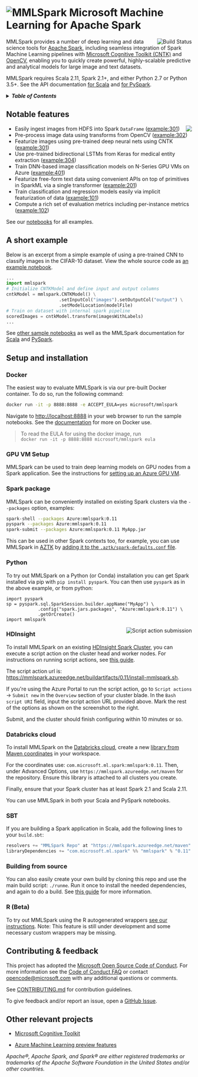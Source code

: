 ![MMLSpark](https://mmlspark.azureedge.net/icons/mmlspark.svg)
Microsoft Machine Learning for Apache Spark
===========================================

<img title="Build Status" align="right"
     src="https://mmlspark.azureedge.net/icons/BuildStatus.svg" />

MMLSpark provides a number of deep learning and data science tools for [Apache
Spark](https://github.com/apache/spark), including seamless integration of Spark
Machine Learning pipelines with [Microsoft Cognitive Toolkit
(CNTK)](https://github.com/Microsoft/CNTK) and [OpenCV](http://www.opencv.org/),
enabling you to quickly create powerful, highly-scalable predictive and
analytical models for large image and text datasets.

MMLSpark requires Scala 2.11, Spark 2.1+, and either Python 2.7 or
Python 3.5+.  See the API documentation
[for Scala](http://mmlspark.azureedge.net/docs/scala/) and
[for PySpark](http://mmlspark.azureedge.net/docs/pyspark/).

<details>
<summary><strong><em>Table of Contents</em></strong></summary>

* [Notable features](#notable-features)
* [A short example](#a-short-example)
* [Setup and installation](#setup-and-installation)
  - [Docker](#docker)
  - [GPU VM Setup](#gpu-vm-setup)
  - [Spark package](#spark-package)
  - [Python](#python)
  - [HDInsight](#hdinsight)
  - [Databricks cloud](#databricks-cloud)
  - [SBT](#sbt)
  - [Building from source](#building-from-source)
* [Contributing & feedback](#contributing--feedback)
* [Other relevant projects](#other-relevant-projects)

</details>


## Notable features

[<img src="https://mmlspark.azureedge.net/icons/ReleaseNotes.svg" align="right"
  />](https://github.com/Azure/mmlspark/releases)

* Easily ingest images from HDFS into Spark `DataFrame` ([example:301])
* Pre-process image data using transforms from OpenCV ([example:302])
* Featurize images using pre-trained deep neural nets using CNTK ([example:301])
* Use pre-trained bidirectional LSTMs from Keras for medical entity extraction ([example:304])
* Train DNN-based image classification models on N-Series GPU VMs on Azure ([example:401])
* Featurize free-form text data using convenient APIs on top of primitives in
  SparkML via a single transformer ([example:201])
* Train classification and regression models easily via implicit featurization
  of data ([example:101])
* Compute a rich set of evaluation metrics including per-instance metrics
  ([example:102])

See our [notebooks](notebooks/samples/) for all examples.

[example:101]: notebooks/samples/101%20-%20Adult%20Census%20Income%20Training.ipynb
  "Adult Census Income Training"
[example:102]: notebooks/samples/102%20-%20Regression%20Example%20with%20Flight%20Delay%20Dataset.ipynb
  "Regression Example with Flight Delay Dataset"
[example:201]: notebooks/samples/201%20-%20Amazon%20Book%20Reviews%20-%20TextFeaturizer.ipynb
  "Amazon Book Reviews - TextFeaturizer"
[example:301]: notebooks/samples/301%20-%20CIFAR10%20CNTK%20CNN%20Evaluation.ipynb
  "CIFAR10 CNTK CNN Evaluation"
[example:302]: notebooks/samples/302%20-%20Pipeline%20Image%20Transformations.ipynb
  "Pipeline Image Transformations"
[example:304]: notebooks/samples/304%20-%20Medical%20Entity%20Extraction.ipynb
  "Medical Entity Extraction"
[example:401]: notebooks/gpu/401%20-%20CNTK%20train%20on%20HDFS.ipynb
  "CIFAR10 CNTK CNN Training"

## A short example

Below is an excerpt from a simple example of using a pre-trained CNN to classify
images in the CIFAR-10 dataset.  View the whole source code as [an example
notebook][example:301].

   ```python
   ...
   import mmlspark
   # Initialize CNTKModel and define input and output columns
   cntkModel = mmlspark.CNTKModel() \
                       .setInputCol("images").setOutputCol("output") \
                       .setModelLocation(modelFile)
   # Train on dataset with internal spark pipeline
   scoredImages = cntkModel.transform(imagesWithLabels)
   ...
   ```

See [other sample notebooks](notebooks/samples/) as well as the MMLSpark
documentation for [Scala](http://mmlspark.azureedge.net/docs/scala/)
and [PySpark](http://mmlspark.azureedge.net/docs/pyspark/).


## Setup and installation

### Docker

The easiest way to evaluate MMLSpark is via our pre-built Docker container.  To
do so, run the following command:

   ```bash
   docker run -it -p 8888:8888 -e ACCEPT_EULA=yes microsoft/mmlspark
   ```

Navigate to <http://localhost:8888> in your web browser to run the sample
notebooks.  See the [documentation](docs/docker.md) for more on Docker use.

> To read the EULA for using the docker image, run \
> `docker run -it -p 8888:8888 microsoft/mmlspark eula`

### GPU VM Setup

MMLSpark can be used to train deep learning models on GPU nodes from a Spark
application.  See the instructions for [setting up an Azure GPU
VM](docs/gpu-setup.md).

### Spark package

MMLSpark can be conveniently installed on existing Spark clusters via the
`--packages` option, examples:

   ```bash
   spark-shell --packages Azure:mmlspark:0.11
   pyspark --packages Azure:mmlspark:0.11
   spark-submit --packages Azure:mmlspark:0.11 MyApp.jar
   ```

This can be used in other Spark contexts too, for example, you can use
MMLSpark in [AZTK](https://github.com/Azure/aztk/) by [adding it to the
`.aztk/spark-defaults.conf` file](https://github.com/Azure/aztk/wiki/PySpark-on-Azure-with-AZTK#optional-set-up-mmlspark).

### Python

To try out MMLSpark on a Python (or Conda) installation you can get
Spark installed via pip with `pip install pyspark`.  You can then use
`pyspark` as in the above example, or from python:

   ```
   import pyspark
   sp = pyspark.sql.SparkSession.builder.appName("MyApp") \
               .config("spark.jars.packages", "Azure:mmlspark:0.11") \
               .getOrCreate()
   import mmlspark
   ```

<img title="Script action submission" src="http://i.imgur.com/oQcS0R2.png" align="right" />

### HDInsight

To install MMLSpark on an existing [HDInsight Spark
Cluster](https://docs.microsoft.com/en-us/azure/hdinsight/), you can execute a
script action on the cluster head and worker nodes.  For instructions on running
script actions, see [this
guide](https://docs.microsoft.com/en-us/azure/hdinsight/hdinsight-hadoop-customize-cluster-linux#use-a-script-action-during-cluster-creation).

The script action url is:
<https://mmlspark.azureedge.net/buildartifacts/0.11/install-mmlspark.sh>.

If you're using the Azure Portal to run the script action, go to `Script
actions` → `Submit new` in the `Overview` section of your cluster blade.  In the
`Bash script URI` field, input the script action URL provided above.  Mark the
rest of the options as shown on the screenshot to the right.

Submit, and the cluster should finish configuring within 10 minutes or so.

### Databricks cloud

To install MMLSpark on the
[Databricks cloud](http://community.cloud.databricks.com), create a new
[library from Maven coordinates](https://docs.databricks.com/user-guide/libraries.html#libraries-from-maven-pypi-or-spark-packages)
in your workspace.

For the coordinates use: `com.microsoft.ml.spark:mmlspark:0.11`.  Then, under
Advanced Options, use `https://mmlspark.azureedge.net/maven` for the repository.
Ensure this library is attached to all clusters you create.

Finally, ensure that your Spark cluster has at least Spark 2.1 and Scala 2.11.

You can use MMLSpark in both your Scala and PySpark notebooks.

### SBT

If you are building a Spark application in Scala, add the following lines to
your `build.sbt`:

   ```scala
   resolvers += "MMLSpark Repo" at "https://mmlspark.azureedge.net/maven"
   libraryDependencies += "com.microsoft.ml.spark" %% "mmlspark" % "0.11"
   ```

### Building from source

You can also easily create your own build by cloning this repo and use the main
build script: `./runme`.  Run it once to install the needed dependencies, and
again to do a build.  See [this guide](docs/developer-readme.md) for more
information.

### R (Beta)

To try out MMLSpark using the R autogenerated wrappers [see our
instructions](docs/R-setup.md).  Note: This feature is still under development
and some necessary custom wrappers may be missing.

## Contributing & feedback

This project has adopted the [Microsoft Open Source Code of
Conduct](https://opensource.microsoft.com/codeofconduct/).  For more information
see the [Code of Conduct
FAQ](https://opensource.microsoft.com/codeofconduct/faq/) or contact
[opencode@microsoft.com](mailto:opencode@microsoft.com) with any additional
questions or comments.

See [CONTRIBUTING.md](CONTRIBUTING.md) for contribution guidelines.

To give feedback and/or report an issue, open a [GitHub
Issue](https://help.github.com/articles/creating-an-issue/).


## Other relevant projects

* [Microsoft Cognitive Toolkit](https://github.com/Microsoft/CNTK)

* [Azure Machine Learning
  preview features](https://docs.microsoft.com/en-us/azure/machine-learning/preview)

*Apache®, Apache Spark, and Spark® are either registered trademarks or
trademarks of the Apache Software Foundation in the United States and/or other
countries.*
